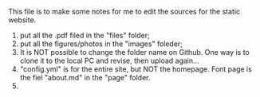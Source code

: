 This file is to make some notes for me to edit the sources for the static website.

1. put all the .pdf filed in the "files" folder;
2. put all the figures/photos in the "images" foleder;
3. It is NOT possible to change the folder name on Github. One way is to clone it to the local PC and revise, then upload again...
4. "config.yml" is for the entire site, but NOT the homepage. Font page is the fiel "about.md" in the "page" folder.
5. 
